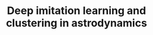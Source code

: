 ---
title: "Deep imitation learning and clustering in astrodynamics"
excerpt_separator: "<!--more-->"
categories:
  - Deep Learning
tags:
  - Deep Learning
  - Clustering
header:
  teaser: /assets/images/Conf/BigSky/a.png
published: true
---